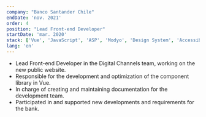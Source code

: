 ```yaml
---
company: "Banco Santander Chile"
endDate: 'nov. 2021'
order: 4
position: "Lead Front-end Developer"
startDate: 'mar. 2020'
stack: ['Vue', 'JavaScript', 'ASP', 'Modyo', 'Design System', 'Accessibility', 'HTML5', 'CSS3']
lang: 'en'
---
```


- Lead Front-end Developer in the Digital Channels team, working on the new public website.
- Responsible for the development and optimization of the component library in Vue.
- In charge of creating and maintaining documentation for the development team.
- Participated in and supported new developments and requirements for the bank.